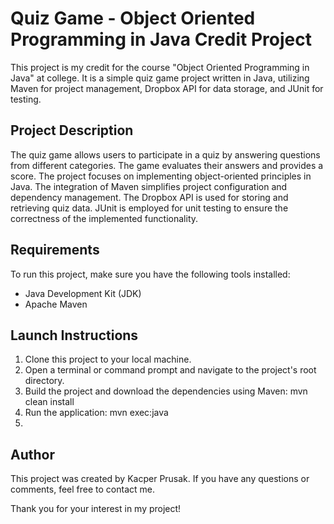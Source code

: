 # Quiz Game - Object Oriented Programming in Java Credit Project

This project is my credit for the course "Object Oriented Programming in Java" at college. It is a simple quiz game project written in Java, utilizing Maven for project management, Dropbox API for data storage, and JUnit for testing.

## Project Description

The quiz game allows users to participate in a quiz by answering questions from different categories. The game evaluates their answers and provides a score. The project focuses on implementing object-oriented principles in Java. The integration of Maven simplifies project configuration and dependency management. The Dropbox API is used for storing and retrieving quiz data. JUnit is employed for unit testing to ensure the correctness of the implemented functionality.

## Requirements

To run this project, make sure you have the following tools installed:

- Java Development Kit (JDK)
- Apache Maven

## Launch Instructions

1. Clone this project to your local machine.
2. Open a terminal or command prompt and navigate to the project's root directory.
3. Build the project and download the dependencies using Maven: mvn clean install
4. Run the application: mvn exec:java
5. 
## Author

This project was created by Kacper Prusak. If you have any questions or comments, feel free to contact me.

Thank you for your interest in my project!
